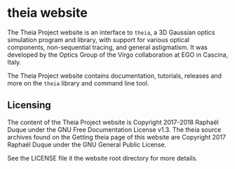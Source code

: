 # theia website
The Theia Project website is an interface to `theia`, a 3D Gaussian optics simulation program and library, with support for various optical components, non-sequential tracing, and general astigmatism. It was developed by the Optics Group of the Virgo collaboration at EGO in Cascina, Italy.

The Theia Project website contains documentation, tutorials, releases and more on the `theia` library and command line tool.

## Licensing
The content of the Theia Project website is Copyright 2017-2018 Raphaël Duque under the GNU Free Documentation License v1.3. The theia source archives found on the Getting theia page of this website are Copyright 2017 Raphaël Duque under the GNU General Public License.

See the LICENSE file it the website root directory for more details.


